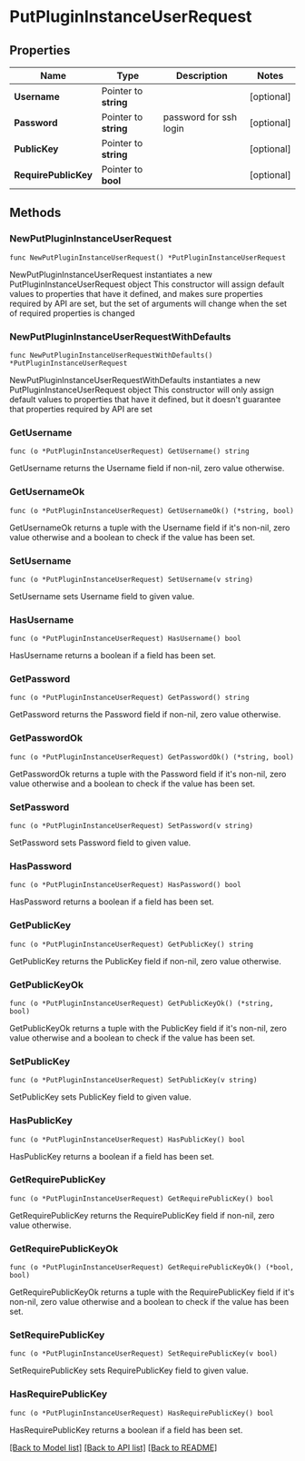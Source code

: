 # PutPluginInstanceUserRequest

## Properties

Name | Type | Description | Notes
------------ | ------------- | ------------- | -------------
**Username** | Pointer to **string** |  | [optional] 
**Password** | Pointer to **string** | password for ssh login | [optional] 
**PublicKey** | Pointer to **string** |  | [optional] 
**RequirePublicKey** | Pointer to **bool** |  | [optional] 

## Methods

### NewPutPluginInstanceUserRequest

`func NewPutPluginInstanceUserRequest() *PutPluginInstanceUserRequest`

NewPutPluginInstanceUserRequest instantiates a new PutPluginInstanceUserRequest object
This constructor will assign default values to properties that have it defined,
and makes sure properties required by API are set, but the set of arguments
will change when the set of required properties is changed

### NewPutPluginInstanceUserRequestWithDefaults

`func NewPutPluginInstanceUserRequestWithDefaults() *PutPluginInstanceUserRequest`

NewPutPluginInstanceUserRequestWithDefaults instantiates a new PutPluginInstanceUserRequest object
This constructor will only assign default values to properties that have it defined,
but it doesn't guarantee that properties required by API are set

### GetUsername

`func (o *PutPluginInstanceUserRequest) GetUsername() string`

GetUsername returns the Username field if non-nil, zero value otherwise.

### GetUsernameOk

`func (o *PutPluginInstanceUserRequest) GetUsernameOk() (*string, bool)`

GetUsernameOk returns a tuple with the Username field if it's non-nil, zero value otherwise
and a boolean to check if the value has been set.

### SetUsername

`func (o *PutPluginInstanceUserRequest) SetUsername(v string)`

SetUsername sets Username field to given value.

### HasUsername

`func (o *PutPluginInstanceUserRequest) HasUsername() bool`

HasUsername returns a boolean if a field has been set.

### GetPassword

`func (o *PutPluginInstanceUserRequest) GetPassword() string`

GetPassword returns the Password field if non-nil, zero value otherwise.

### GetPasswordOk

`func (o *PutPluginInstanceUserRequest) GetPasswordOk() (*string, bool)`

GetPasswordOk returns a tuple with the Password field if it's non-nil, zero value otherwise
and a boolean to check if the value has been set.

### SetPassword

`func (o *PutPluginInstanceUserRequest) SetPassword(v string)`

SetPassword sets Password field to given value.

### HasPassword

`func (o *PutPluginInstanceUserRequest) HasPassword() bool`

HasPassword returns a boolean if a field has been set.

### GetPublicKey

`func (o *PutPluginInstanceUserRequest) GetPublicKey() string`

GetPublicKey returns the PublicKey field if non-nil, zero value otherwise.

### GetPublicKeyOk

`func (o *PutPluginInstanceUserRequest) GetPublicKeyOk() (*string, bool)`

GetPublicKeyOk returns a tuple with the PublicKey field if it's non-nil, zero value otherwise
and a boolean to check if the value has been set.

### SetPublicKey

`func (o *PutPluginInstanceUserRequest) SetPublicKey(v string)`

SetPublicKey sets PublicKey field to given value.

### HasPublicKey

`func (o *PutPluginInstanceUserRequest) HasPublicKey() bool`

HasPublicKey returns a boolean if a field has been set.

### GetRequirePublicKey

`func (o *PutPluginInstanceUserRequest) GetRequirePublicKey() bool`

GetRequirePublicKey returns the RequirePublicKey field if non-nil, zero value otherwise.

### GetRequirePublicKeyOk

`func (o *PutPluginInstanceUserRequest) GetRequirePublicKeyOk() (*bool, bool)`

GetRequirePublicKeyOk returns a tuple with the RequirePublicKey field if it's non-nil, zero value otherwise
and a boolean to check if the value has been set.

### SetRequirePublicKey

`func (o *PutPluginInstanceUserRequest) SetRequirePublicKey(v bool)`

SetRequirePublicKey sets RequirePublicKey field to given value.

### HasRequirePublicKey

`func (o *PutPluginInstanceUserRequest) HasRequirePublicKey() bool`

HasRequirePublicKey returns a boolean if a field has been set.


[[Back to Model list]](../README.md#documentation-for-models) [[Back to API list]](../README.md#documentation-for-api-endpoints) [[Back to README]](../README.md)


